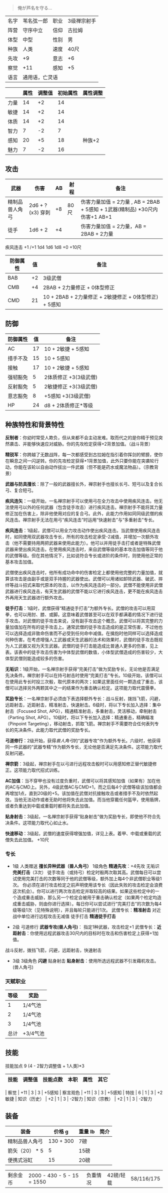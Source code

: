 > 俺が芦名を守る...

<table>
  <tr>
      <td>名字</td>
      <td>苇名弦一郎</td>
      <td>职业</td>
      <td>3级禅宗射手</td>
  </tr>
  <tr>
      <td>阵营</td>
      <td>守序中立</td>
      <td>信仰</td>
      <td>古拉姆</td>
  </tr>
  <tr>
      <td>体型</td>
      <td>中型</td>
      <td>性别</td>
      <td>男</td>
  </tr>
  <tr>
      <td>种族</td>
      <td>人类</td>
      <td>速度</td>
      <td>40尺</td>
  </tr>
  <tr>
      <td>先攻</td>
      <td>+9</td>
      <td>意志</td>
      <td>+6</td>
  </tr>
  <tr>
      <td>察觉</td>
      <td>+11</td>
      <td>感知</td>
      <td>+5</td>
  </tr>
  <tr>
      <td>语言</td>
      <td colspan="3">通用语，亡灵语</td>
  </tr>
</table> 


|      | 属性 | 调整值 | 初始属性 | 属性调整 |
| ---- | ---- | ------ | -------- | -------- |
| 力量 |  14  |  +2 |  14  |  |
| 敏捷 |  14  |  +2 |  14  |
| 体质 |  14  |  +2 |  14  |
| 智力 |  7  |  -2 |  7  |
| 感知 |  20  |  +5 |  18  | 种族+2  
| 魅力 |  7 |  -2  |  16  | 

## 攻击
| 武器 | 伤害  | AB | 射程 | 备注 | 
| ---- | ---- |  ---- | ---- | ---- |
| 精制品兽人角弓  |  2d6 + ? (x3) 穿刺  |  +8  |  80尺   |  伤害力量加值 = 2力量 , AB = 2BAB + 5感知 + 1武器(精制品) *30尺内 伤害+1 AB+1
| 徒手 | 1d6 + 2 | +4 | |  伤害力量加值 = 2力量，AB = 2BAB + 2力量

疾风连击
 +1 /+1
 1d4
 1d6
 1d8
 +0
 +10尺
 

| 防御属性  | 值 | 备注 | 
| ---- | ---- | ------ | 
| BAB |  +2  | 3级武僧   |  
| CMB |  +4  |  2BAB + 2力量修正 + 0体型修正 |  
| CMD |  21   |  10 + 2BAB + 2力量修正 + 2敏捷修正 + 0体型修正) + 5感知  |  

## 防御

| 防御属性  | 值 | 备注 | 
| ---- | ---- | ------ | 
| AC |  17  | 10 + 2敏捷 + 5感知     |  
| 措手不及 |  15  | 10 + 5感知   |  
| 接触 |  17  |  10 + 2敏捷 + 5感知  |  
| 强韧豁免 |  5  |  2体质修正 +3(3级武僧)   | 
| 反射豁免 |  5  |  2敏捷修正 +3(3级武僧)   | 
| 意志豁免 |  8  |  +5感知 +3(3级武僧)   | 
| HP |  24  |  d8 + 2体质修正*等级    | 


## 种族特性和背景特性

**反制者**：你幼时常受人欺负，但从来都不会主动发难。取而代之的是你精于预见突然袭击、并能够快速应对威胁。你的先攻检定获得+2背景加值。（战斗背景）

**精锐军**：你跨越了无数战阵，每一次都感受到古拉姆在指引着你挥剑的臂膀，使你在瞬息之间一闪逆转。你的先攻检定获得+1背景加值，此外只要你能在突袭轮行动，你能在该轮以自由动作拔出一件武器（但不能是药水或魔法物品）。（宗教背景） 

**武器与防具擅长**：除了一般的武器擅长外，禅宗射手也擅长长弓、短弓以及复合长弓、复合短弓。

**疾风连矢**：一级开始，一名禅宗射手可以使用弓在全力攻击中使用疾风连击。他无法使用弓以外的任何武器（包含徒手攻击）进行疾风连击。禅宗射手不能将其力量修正加在伤害上，除非他使用对应的复合弓。此外，此能力作用如同同级武僧的疾风连击。禅宗射手无法在用弓“疾风连击”时运用“快速射击”与“多重射击”专长。

**疾风连击**：1级起，武僧可以用全力攻击动作使出疾风连击。当武僧使用疾风连击时，如同使用双武器攻击专长，所有的攻击检定承受-2减值，并增加一次额外攻击（他不需要持用两把武器来使用此能力）。他可以并用徒手击打或者是特殊武僧武器来使出疾风连击。在使用疾风连击时，来自武僧等级的基本攻击加值等同于他的武僧等级。但在其他情况下，比如说符合专长或进阶的条件时，则使用他正常的基本攻击加值。

武僧使出疾风连击时，他所有成功命中的伤害检定上都使用他完整的力量加值，就算该攻击是由副手或是双手持握的武器使出。武僧可以用诸如卸除武器、破武、摔绊等战斗招式来取代原本的攻击，以作为疾风连击的一部分。武僧不能使用非武僧武器进行疾风连击，有天生武器的武僧不能以它进行疾风连击，更不能在疾风连击外再用天生武器进行额外攻击。

**徒手打击**：1级时，武僧获得“精通徒手打击”为额外专长。武僧的攻击可以用双拳，也可以用肘、膝、或脚。这意味着武僧甚至可以在双手都满着的情况下进行徒手攻击。对武僧的徒手攻击来说，没有副手攻击这个概念。武僧可以将其完整的力量加值加在所有的徒手攻击上。通常武僧的徒手攻击造成的是正常伤害，不过他也可以选择造成非致命伤害而不必受到任何命中减值。在擒抱时他同样可以选择造成何种伤害。在考虑增强人工武器或天生武器的法术和效果时，武僧的徒手攻击既视为人工武器又视为天生武器。武僧的徒手打击能造成比普通人更多的伤害，见上表。该表中的徒手攻击伤害为中体型武僧的数值，小体型武僧造成的伤害较少，大体型武僧则能造成较多的伤害。

**无垢识**：1级开始，一名禅宗射手获得“完美打击”做为奖励专长，无论他是否满足先决条件。禅宗射手可以在持弓射击时使用“完美打击”专长。10级开始，该僧可以在使用此专长时投三次骰，取代原本的两次；如果这里面任何一颗造成了重击，该僧可以选择另外两颗其中之一的结果作为重击确认检定。这项能力取代震慑拳。

**奖励专长**：一名禅宗射手必须由下表选择额外专长：战斗反射，拨挡飞箭，闪避，远距射击，近距射击，精准射击，快速射击。6级时，将以下专长加入选择：集中射击（Focused Shot, APG），精通精准射击，多重射击，灵活移动，牵制射击（Parting Shot, APG）。10级时，将以下专长加入选择：精通重击，精确瞄准（Pinpoint Targeting），移动射击，抓取飞箭。禅宗射手不需要符合任何表列专长的先决条件。此能力取代武僧的奖励专长。

**弓道修行**：2级开始，获得*兽人角弓*的“武器专攻”作为额外专长。六级时，他获得同一件武器的“武器专精”作为额外专长，无论他是否满足先决条件。这项能力取代反射闪避。

**禅宗箭**：3级起，禅宗射手在以弓进行远程攻击骰时可以用感知修正替代敏捷修正。这项能力取代招式训练。

**AC加值**：当不穿甲也没有过度负重时，武僧可以将其感知加值（如果有）加在他的AC与CMD上。另外，4级武僧AC与CMD+1，而之后每4个武僧等级该加值都会再增加1点，直到20级的+5。该加值在武僧对抗接触攻击或者措手不及时依然起效。当他无法动作或者无助时他将失去此加值。而当他穿戴任何盔甲，使用盾牌，或者负重达到中载或重载时都将失去此加值。

**贴身射击**：3级起，一名禅宗射手获得“贴身射击”做为奖励专长，即使他不符合先决条件。这项能力取代心如止水。

**快速移动**：3级起，武僧的速度获得增强加值，详见上表。着甲、中载或重载的武僧失去此加值。 +10尺

### 专长
- 1级
人类赠送 **擅长异种武器（兽人角弓）**
1级角色 **精通先攻**：+4先攻
无垢识 **完美打击**（3次） 徒手攻击（或持弓）检定时骰两次取其高。武僧每日可以尝试使用完美打击的次数等同于他的武僧等级，额外加上每4个非武僧职业等级1次。
你必须在进行攻击检定之前声明使用该专长（因此失败的攻击检定会浪费这次机会）。你可以进行两次攻击检定并取较高的结果。如果这些检定中的一个造成重击威胁，那么另一个检定会被用于重击确认检定（如果两个检定均造成重击威胁，则由你进行选择）。每日你可以尝试进行“完美打击”的次数为每4级等级1次（见特殊说明），并且每轮只能进行1次。
武僧专长：**精准射击** 对近战中单位进行远程攻击无减值
徒手打击 **精通徒手打击**

- 2级
弓道修行 **武器专攻(兽人角弓)**： 指定1种武器，攻击检定+1
武僧专长：**近距射击**：你使用远程武器攻击30尺内的目标时在攻击和伤害检定上获得+1加值。

战斗反射，拨挡飞箭，闪避，远距射击，快速射击

- 3级
3级角色 **闪避**
贴身射击 **贴身射击**：使用所选远程武器不引发藉机攻击。(兽人角弓)


### 天赋职业
| 等级 | 奖励           |
| ---- | -------------- |
| 1    | 1/4气池             |
| 2    | 1/4气池           |
| 3    | 1/4气池           |
| 总计 | +3/4气池 |

## 技能

技能加点 9 (4 - 2智力调整值 + 1人类)*3

| 技能       | 调整值 | 技能点数 | 本职 | 属性 | 其它     |
| ---------- | ------ | -------- | ---- | ---- | -------- |

| 察觉 | +11 | 3 | 3 | +5感知
| 察言观色 | +11 | 3 | 3 | +5感知
| 特技 | 6 | 1 | 3 | +2敏捷
| 知识（历史） | +2 | 1 | 3 | -2智力
| 知识（宗教） | +2 | 1 | 3 | -2智力

## 装备

| 装备         | 价格 g | 重量 lb | 简介 |
| ------------ | ------ | ------- | ---- 
| 精制品兽人角弓   |  130 + 300   |  7磅   | 
| 箭矢（20） * 5 | 5 | 15磅 |
| 便携式浴缸 | 15 | 20磅 |


<table>
    <tr>
        <td>剩余金币</td>
        <td>2000 - 430 - 5 - 15 = 1550</td>
	    <td>负重情况</td>
        <td>42磅/轻载</td>
	    <td>58/116/175</td>
    </tr>
</table>
 
